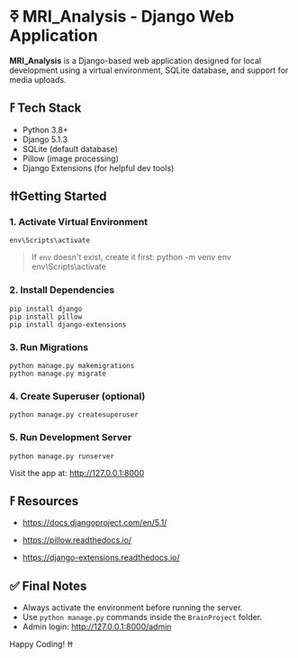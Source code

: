 
# ߧ MRI_Analysis - Django Web Application

**MRI_Analysis** is a Django-based web application designed for local development using a virtual environment, SQLite database, and support for media uploads.

## ߓ Tech Stack
- Python 3.8+
- Django 5.1.3
- SQLite (default database)
- Pillow (image processing)
- Django Extensions (for helpful dev tools)

##  ߚGetting Started

### 1. Activate Virtual Environment
    env\Scripts\activate

> If `env` doesn't exist, create it first:
    python -m venv env
    env\Scripts\activate

### 2. Install Dependencies
    pip install django
    pip install pillow
    pip install django-extensions

### 3. Run Migrations
    python manage.py makemigrations
    python manage.py migrate

### 4. Create Superuser (optional)
    python manage.py createsuperuser

### 5. Run Development Server
    python manage.py runserver

Visit the app at: http://127.0.0.1:8000



## ߓ Resources
- https://docs.djangoproject.com/en/5.1/

- https://pillow.readthedocs.io/
- https://django-extensions.readthedocs.io/

## ✅ Final Notes
- Always activate the environment before running the server.
- Use `python manage.py` commands inside the `BrainProject` folder.
- Admin login: http://127.0.0.1:8000/admin

Happy Coding! ߚ
